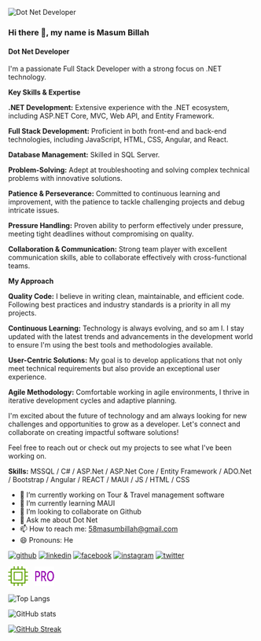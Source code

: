 ![Dot Net Developer](https://www.linkedin.com/in/masum-billah-b290072ba/overlay/background-image/)

### Hi there 👋, my name is Masum Billah
#### Dot Net Developer


I'm a passionate Full Stack Developer with a strong focus on .NET technology.

**Key Skills & Expertise**

**.NET Development:** Extensive experience with the .NET ecosystem, including ASP.NET Core, MVC, Web API, and Entity Framework.

**Full Stack Development:** Proficient in both front-end and back-end technologies, including JavaScript, HTML, CSS, Angular, and React.

**Database Management:** Skilled in SQL Server.

**Problem-Solving:** Adept at troubleshooting and solving complex technical problems with innovative solutions.

**Patience & Perseverance:** Committed to continuous learning and improvement, with the patience to tackle challenging projects and debug intricate issues.

**Pressure Handling:** Proven ability to perform effectively under pressure, meeting tight deadlines without compromising on quality.

**Collaboration & Communication:** Strong team player with excellent communication skills, able to collaborate effectively with cross-functional teams.
                                           
**My Approach**

**Quality Code:** I believe in writing clean, maintainable, and efficient code. Following best practices and industry standards is a priority in all my projects.

**Continuous Learning:** Technology is always evolving, and so am I. I stay updated with the latest trends and advancements in the development world to ensure I'm using the best tools and methodologies available.

**User-Centric Solutions:** My goal is to develop applications that not only meet technical requirements but also provide an exceptional user experience.

**Agile Methodology:** Comfortable working in agile environments, I thrive in iterative development cycles and adaptive planning.

I'm excited about the future of technology and am always looking for new challenges and opportunities to grow as a developer. Let's connect and collaborate on creating impactful software solutions!

Feel free to reach out or check out my projects to see what I've been working on.

**Skills:** MSSQL / C# / ASP.Net / ASP.Net Core / Entity Framework / ADO.Net / Bootstrap / Angular / REACT / MAUI / JS / HTML / CSS

- 🔭 I’m currently working on Tour & Travel management software 
- 🌱 I’m currently learning MAUI 
- 👯 I’m looking to collaborate on Github 
- 💬 Ask me about Dot Net  
- 📫 How to reach me: 58masumbillah@gmail.com 
- 😄 Pronouns: He 


[<img src='https://cdn.jsdelivr.net/npm/simple-icons@3.0.1/icons/github.svg' alt='github' height='40'>](https://github.com/masum1277741)  [<img src='https://cdn.jsdelivr.net/npm/simple-icons@3.0.1/icons/linkedin.svg' alt='linkedin' height='40'>](https://www.linkedin.com/in/https://www.linkedin.com/in/masum-billah-b290072ba//)  [<img src='https://cdn.jsdelivr.net/npm/simple-icons@3.0.1/icons/facebook.svg' alt='facebook' height='40'>](https://www.facebook.com/https://www.facebook.com/profile.php?id=100016955805028#)  [<img src='https://cdn.jsdelivr.net/npm/simple-icons@3.0.1/icons/instagram.svg' alt='instagram' height='40'>](https://www.instagram.com/https://www.instagram.com/billah.9//)  [<img src='https://cdn.jsdelivr.net/npm/simple-icons@3.0.1/icons/twitter.svg' alt='twitter' height='40'>](https://twitter.com/https://x.com/MasumB449)  

<a href='https://docs.github.com/en/developers'><img src='https://raw.githubusercontent.com/acervenky/animated-github-badges/master/assets/devbadge.gif' width='40' height='40'></a> <a href='https://github.com/pricing'><img src='https://raw.githubusercontent.com/acervenky/animated-github-badges/master/assets/pro.gif' width='40' height='40'></a> 

![Top Langs](https://github-readme-stats.vercel.app/api/top-langs/?username=masum1277741&theme=material&hide_progress=true)

![GitHub stats](https://github-readme-stats.vercel.app/api?username=masum1277741&&theme=dracula&show_icons=true)  

[![GitHub Streak](https://streak-stats.demolab.com?user=masum1277741&theme=material&border_radius=4.7)](https://git.io/streak-stats)  

